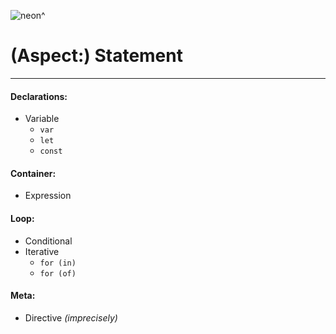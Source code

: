![neon^](https://placehold.it/120/c2ff23/ff23c2?text=neon^)

# (Aspect:) Statement
---

#### Declarations:
+ Variable
    - `var`
    - `let`
    - `const`

#### Container:
+ Expression

#### Loop:
+ Conditional
+ Iterative
    - `for (in)`
    - `for (of)`

#### Meta:
+ Directive
    *(imprecisely)*